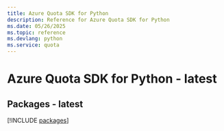 ```yaml
---
title: Azure Quota SDK for Python
description: Reference for Azure Quota SDK for Python
ms.date: 05/26/2025
ms.topic: reference
ms.devlang: python
ms.service: quota
---
```

# Azure Quota SDK for Python - latest
## Packages - latest
[!INCLUDE [packages](quota-index.md)]
